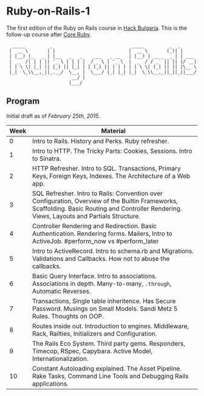 # Ruby-on-Rails-1

The first edition of the Ruby on Rails course in [Hack Bulgaria]. This is the
follow-up course after [Core Ruby].

```
  _____         _                             _____         _  _      
 |  __ \       | |                           |  __ \       (_)| |     
 | |__) |_   _ | |__   _   _    ___   _ __   | |__) | __ _  _ | | ___ 
 |  _  /| | | || '_ \ | | | |  / _ \ | '_ \  |  _  / / _` || || |/ __|
 | | \ \| |_| || |_) || |_| | | (_) || | | | | | \ \| (_| || || |\__ \
 |_|  \_\\__,_||_.__/  \__, |  \___/ |_| |_| |_|  \_\\__,_||_||_||___/
                        __/ |                                         
                       |___/                                          
```

## Program

Initial draft as of _February 25th, 2015_.

Week | Material
---- | --------
0    |   Intro to Rails. History and Perks. Ruby refresher.
1    |   Intro to HTTP. The Tricky Parts: Cookies, Sessions. Intro to Sinatra.
2    |   HTTP Refresher. Intro to SQL. Transactions, Primary Keys, Foreign Keys, Indexes. The Architecture of a Web app.
3    |   SQL Refresher. Intro to Rails: Convention over Configuration, Overview of the Builtin Frameworks, Scaffolding. Basic Routing and Controller Rendering. Views, Layouts and Partials Structure.
4    |   Controller Rendering and Redirection. Basic Authentication. Rendering forms. Mailers, Intro to ActiveJob. #perform_now vs #perform_later
5    |   Intro to ActiveRecord. Intro to schema.rb and Migrations. Validations and Callbacks. How not to abuse the callbacks.
6    |   Basic Query Interface. Intro to associations. Associations in depth. Many-to-many, `.through`, Automatic Reverses.
7    |   Transactions, Single table inheritence. Has Secure Password. Musings on Small Models. Sandi Metz 5 Rules. Thoughts on OOP.
8    |   Routes inside out. Introduction to engines. Middleware, Rack, Railties, Initializers and Configuration.
9    |   The Rails Eco System. Third party gems. Responders, Timecop, RSpec, Capybara. Active Model, Internationalization.
10   |   Constant Autoloading explained. The Asset Pipeline. Rake Tasks, Command Line Tools and Debugging Rails applications.

[Hack Bulgaria]: http://hackbulgaria.com
[Core Ruby]: http://ruby.hackbulgaria.com
